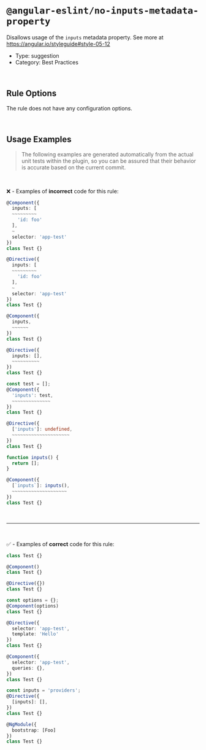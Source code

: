 <!--

  DO NOT EDIT.

  This markdown file was autogenerated using a mixture of the following files as the source of truth for its data:
  - ../../src/rules/no-inputs-metadata-property.ts
  - ../../tests/rules/no-inputs-metadata-property/cases.ts

  In order to update this file, it is therefore those files which need to be updated, as well as potentially the generator script:
  - ../../../../tools/scripts/generate-rule-docs.ts

-->

# `@angular-eslint/no-inputs-metadata-property`

Disallows usage of the `inputs` metadata property. See more at https://angular.io/styleguide#style-05-12

- Type: suggestion
- Category: Best Practices

<br>

## Rule Options

The rule does not have any configuration options.

<br>

## Usage Examples

> The following examples are generated automatically from the actual unit tests within the plugin, so you can be assured that their behavior is accurate based on the current commit.

<br>

❌ - Examples of **incorrect** code for this rule:

```ts
@Component({
  inputs: [
  ~~~~~~~~~
    'id: foo'
  ],
  ~
  selector: 'app-test'
})
class Test {}
```

```ts
@Directive({
  inputs: [
  ~~~~~~~~~
    'id: foo'
  ],
  ~
  selector: 'app-test'
})
class Test {}
```

```ts
@Component({
  inputs,
  ~~~~~~
})
class Test {}
```

```ts
@Directive({
  inputs: [],
  ~~~~~~~~~~
})
class Test {}
```

```ts
const test = [];
@Component({
  'inputs': test,
  ~~~~~~~~~~~~~~
})
class Test {}
```

```ts
@Directive({
  ['inputs']: undefined,
  ~~~~~~~~~~~~~~~~~~~~~
})
class Test {}
```

```ts
function inputs() {
  return [];
}

@Component({
  [`inputs`]: inputs(),
  ~~~~~~~~~~~~~~~~~~~~
})
class Test {}
```

<br>

---

<br>

✅ - Examples of **correct** code for this rule:

```ts
class Test {}
```

```ts
@Component()
class Test {}
```

```ts
@Directive({})
class Test {}
```

```ts
const options = {};
@Component(options)
class Test {}
```

```ts
@Directive({
  selector: 'app-test',
  template: 'Hello'
})
class Test {}
```

```ts
@Component({
  selector: 'app-test',
  queries: {},
})
class Test {}
```

```ts
const inputs = 'providers';
@Directive({
  [inputs]: [],
})
class Test {}
```

```ts
@NgModule({
  bootstrap: [Foo]
})
class Test {}
```
